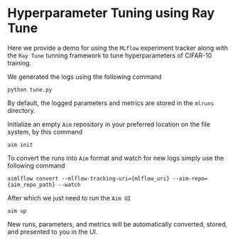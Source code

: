 # Hyperparameter Tuning using Ray Tune

Here we provide a demo for using the `MLflow` experiment tracker along with the `Ray Tune` tunning framework to tune hyperparameters of CIFAR-10 training.

We generated the logs using the following command

```
python tune.py
```

By default, the logged parameters and metrics are stored in the `mlruns` directory.

Initialize an empty `Aim` repository in your preferred location on the file system, by this command

```
aim init
```

To convert the runs into `Aim` format and watch for new logs simply use the following command

```
aimlflow convert --mlflow-tracking-uri={mlflow_uri} --aim-repo={aim_repo_path} --watch
```

After which we just need to run the `Aim UI`

```
aim up
```

New runs, parameters, and metrics will be automatically converted, stored, and presented to you in the UI.
